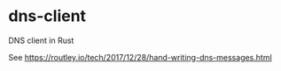 # dns-client
DNS client in Rust

See https://routley.io/tech/2017/12/28/hand-writing-dns-messages.html
